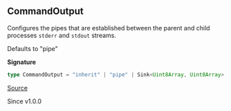 ## CommandOutput

Configures the pipes that are established between the parent and child
processes `stderr` and `stdout` streams.

Defaults to "pipe"

**Signature**

```ts
type CommandOutput = "inherit" | "pipe" | Sink<Uint8Array, Uint8Array>
```

[Source](https://github.com/Effect-TS/effect/tree/main/packages/platform/src/Command.ts#L83)

Since v1.0.0